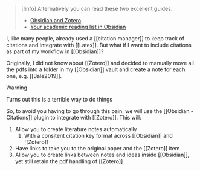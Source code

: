  
> [!info] 
> Alternatively you can read these two excellent guides.
> - [Obsidian and Zotero](https://www.marianamontes.me/post/obsidian-and-zotero/)
> - [Your academic reading list in Obsidian](https://nataliekraneiss.com/your-academic-reading-list-in-obsidian/)

I, like many people, already used a [[citation manager]] to keep track of citations and integrate with [[Latex]]. But what if I want to include citations as part of my workflow in [[Obsidian]]?

Originally, I did not know about [[Zotero]] and decided to manually move all the pdfs into a folder in my [[Obsidian]] vault and create a note for each one, e.g. [[Bale2019]].

> [!warning] 
> Turns out this is a terrible way to do things

So, to avoid you having to go through this pain, we will use the [[Obsidian - Citations]] plugin to integrate with [[Zotero]]. This will:
1. Allow you to create literature notes automatically
	1. With a consitent citation key format across [[Obsidian]] and [[Zotero]]
2. Have links to take you to the original paper and the [[Zotero]] item
3. Allow you to create links between notes and ideas inside [[Obsidian]], yet still retain the pdf handling of [[Zotero]]



